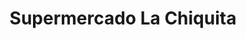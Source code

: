 ---
title: "Supermercado La Chiquita"
url: /chicago/supermercado-la-chiquita-south-pulaski-road/
shop: supermarket
---
